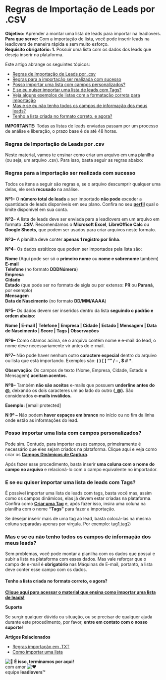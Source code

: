 # Regras de Importação de Leads por .CSV

**Objetivo:** Aprender a montar uma lista de leads para importar na leadlovers.\
**Para que serve:** Com a importação de lista, você pode inserir leads na leadlovers de maneira rápida e sem muito esforço.\
**Requisito obrigatório: 1.** Possuir uma lista com os dados dos leads que deseja inserir na plataforma.&#x20;

Este artigo abrange os seguintes tópicos:

* [Regras de Importação de Leads por .csv](broken-reference)
* [Regras para a importação ser realizada com sucesso](broken-reference)
* [Posso importar uma lista com campos personalizados?](broken-reference)
* [E se eu quiser importar uma lista de leads com Tags?](broken-reference)
* [Veja alguns exemplos de listas com a formatação correta para importação](broken-reference)
* [Mas e se eu não tenho todos os campos de informação dos meus leads?](broken-reference)
* [Tenho a lista criada no formato correto, e agora?](broken-reference)

**IMPORTANTE:** Todas as listas de leads enviadas passam por um processo de análise e liberação, o prazo base é de até 48 horas.

### **Regras de Importação de Leads por .csv** <a href="#regras-importacao" id="regras-importacao"></a>

Neste material, vamos te ensinar como criar um arquivo em uma planilha (ou seja, um arquivo .csv). Para isso, basta seguir as regras abaixo:

### **Regras para a importação ser realizada com sucesso** <a href="#regras-importacao-sucesso" id="regras-importacao-sucesso"></a>

Todos os itens a seguir são regras e, se o arquivo descumprir qualquer uma delas, ele será **recusado** na análise.

**Nº1–** O **número total de leads** a ser importado **não pode** exceder a quantidade de leads disponíveis em seu plano. Confira no seu [**perfil**](https://app.leadlovers.com/settings#?tab=profile) qual o limite disponível em sua conta.

**Nº2–** A lista de leads deve ser enviada para a leadlovers em um arquivo em formato **.CSV**. Recomendamos o **Microsoft Excel**, **LibreOffice Calc** ou **Google Sheets**, que podem ser usados para criar arquivos neste formato.

**Nº3–** A planilha deve conter **apenas 1 registro por linha**.

**Nº4–** Os dados estáticos que podem ser importados pela lista são:

**Nome** (Aqui pode ser só o **primeiro nome** ou **nome e sobrenome** também)\
**E-mail**\
**Telefone** (no formato **DDDNúmero**)\
**Empresa**\
**Cidade**\
**Estado** (que pode ser no formato de sigla ou por extenso: **PR** ou **Paraná**, por exemplo)\
**Mensagem**\
**Data de Nascimento** (no formato **DD/MM/AAAA**)

**Nº5–** Os dados devem ser inseridos dentro da lista **seguindo o padrão e ordem abaixo:**

**Nome | E-mail | Telefone | Empresa | Cidade | Estado | Mensagem | Data de Nascimento | Score | Tags | Observações**

**Nº6–** Como citamos acima, se o arquivo contém nome e e-mail do lead, o nome deve necessariamente vir antes do e-mail.

**Nº7–** Não pode haver nenhum outro **caractere especial** dentro do arquivo ou lista que está importando. Exemplos são: **( ) \[ ] “” / – , $ # \***.

**Observação:** Os campos de texto (Nome, Empresa, Cidade, Estado e Mensagem) **aceitam acentos.**

**Nº8–** Também **não são aceitos** e-mails que possuem **underline antes do @,** deixando os dois caracteres um ao lado do outro **(\_@).** São considerados **e-mails inválidos.**

**Exemplo:** \[email protected]

**N 9º –** Não podem **haver espaços em branco** no início ou no fim da linha onde estão as informações do lead.&#x20;

### **Posso importar uma lista com campos personalizados?** <a href="#campos-personalizados" id="campos-personalizados"></a>

Pode sim. Contudo, para importar esses campos, primeiramente é necessário que eles sejam criados na plataforma. Clique aqui e veja como criar os [**Campos Dinâmicos de Captura**](https://suporte.love/como-criar-campos-dinamicos-e-como-criar-formulario-dinamico/).

Após fazer esse procedimento, basta inserir **uma coluna com o nome do campo no arquivo** e relacioná-lo com o campo equivalente no importador.

### **E se eu quiser importar uma lista de leads com Tags?** <a href="#importar-tags" id="importar-tags"></a>

É possível importar uma lista de leads com tags, basta você mas, assim como os campos dinâmicos, elas já devem estar criadas na plataforma. Confira como [**Criar uma Tag**](https://suporte.love/como-criar-uma-tag/) e, após fazer isso, insira uma coluna na planilha com o nome **“Tags”** para fazer a importação.

Se desejar inserir mais de uma tag ao lead, basta colocá-las na mesma coluna separadas apenas por vírgula. Por exemplo: tag1,tag2:

### **Mas e se eu não tenho todos os campos de informação dos meus leads?** <a href="#nao-tenho-todos-campos" id="nao-tenho-todos-campos"></a>

Sem problemas, você pode montar a planilha com os dados que possui e subir a lista na plataforma com esses dados. Mas vale reforçar que o campo de e-mail é **obrigatório** nas Máquinas de E-mail, portanto, a lista deve conter esse campo com os dados.

#### **Tenho a lista criada no formato correto, e agora?**

[**Clique aqui para acessar o material que ensina como importar uma lista de leads!**](https://suporte.love/como-importar-lista-no-importador-avancado/)

**Suporte**

Se surgir qualquer dúvida ou situação, ou se precisar de qualquer ajuda durante este procedimento, por favor, **entre em contato com o nosso suporte**!

&#x20;**Artigos Relacionados**

* [Regras importação em .TXT](https://suporte.love/regras-importacao-txt/)
* [Como importar uma lista\
  ](https://suporte.love/como-importar-lista-de-leads-na-leadlovers/)

![🏁](https://s.w.org/images/core/emoji/14.0.0/svg/1f3c1.svg) **É isso, terminamos por aqui!**\
com amor ![❤](https://s.w.org/images/core/emoji/14.0.0/svg/2764.svg)\
equipe **leadlovers™**
